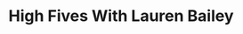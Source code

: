 ﻿---
layout: podcast
title: High Fives With Lauren Bailey
description: Lauren Bailey, the brain behind Factor8, and Ryan O'Hara take a deep dive into cold calling, and teams can tweak just a few things to be better at calling.
coverImage: ./img/podcast/podcast-image-8.jpg
refLink: ter.li/5gmtrd

audioLinks: https://w.soundcloud.com/player/?url=https%3A%2F%2Fapi.soundcloud.com%2Ftracks%2F435155181&amp;auto_play=false&amp;show_artwork=true&amp;visual=true&amp;origin=twitter
webImage: ./img/podcast/video-img/image-8.png
---